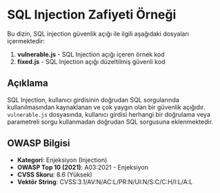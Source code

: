 # SQL Injection Zafiyeti Örneği

Bu dizin, SQL injection güvenlik açığı ile ilgili aşağıdaki dosyaları içermektedir:

1. **vulnerable.js** - SQL Injection açığı içeren örnek kod
2. **fixed.js** - SQL Injection açığı düzeltilmiş güvenli kod

## Açıklama

SQL Injection, kullanıcı girdisinin doğrudan SQL sorgularında kullanılmasından kaynaklanan ve çok yaygın olan bir güvenlik açığıdır. `vulnerable.js` dosyasında, kullanıcı girdisi herhangi bir doğrulama veya parametreli sorgu kullanmadan doğrudan SQL sorgusuna eklenmektedir.

## OWASP Bilgisi

* **Kategori**: Enjeksiyon (Injection)
* **OWASP Top 10 (2021)**: A03:2021 - Enjeksiyon
* **CVSS Skoru**: 8.6 (Yüksek)
* **Vektör String**: CVSS:3.1/AV:N/AC:L/PR:N/UI:N/S:C/C:H/I:L/A:L


